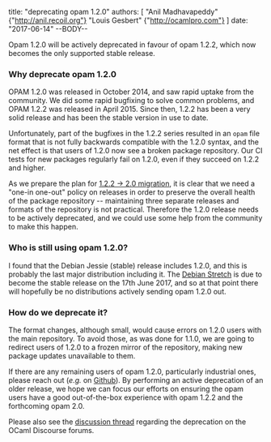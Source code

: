 title: "deprecating opam 1.2.0"
authors: [ "Anil Madhavapeddy" {"http://anil.recoil.org"} "Louis Gesbert" {"http://ocamlpro.com"} ]
date: "2017-06-14"
--BODY--

Opam 1.2.0 will be actively deprecated in favour of opam 1.2.2, which now becomes
the only supported stable release.

### Why deprecate opam 1.2.0

OPAM 1.2.0 was released in October 2014, and saw rapid uptake from the
community. We did some rapid bugfixing to solve common problems, and OPAM 1.2.2
was released in April 2015. Since then, 1.2.2 has been a very solid release and
has been the stable version in use to date.

Unfortunately, part of the bugfixes in the 1.2.2 series resulted in an `opam`
file format that is not fully backwards compatible with the 1.2.0 syntax, and
the net effect is that users of 1.2.0 now see a broken package repository. Our
CI tests for new packages regularly fail on 1.2.0, even if they succeed on 1.2.2
and higher.

As we prepare the plan for [1.2.2 -> 2.0
migration](https://github.com/ocaml/opam/issues/2918), it is clear that we need
a "one-in one-out" policy on releases in order to preserve the overall health of
the package repository -- maintaining three separate releases and formats of the
repository is not practical. Therefore the 1.2.0 release needs to be actively
deprecated, and we could use some help from the community to make this happen.

### Who is still using opam 1.2.0?

I found that the Debian Jessie (stable) release includes 1.2.0, and this is
probably the last major distribution including it. The [Debian
Stretch](https://wiki.debian.org/DebianStretch) is due to become the stable
release on the 17th June 2017, and so at that point there will hopefully be no
distributions actively sending opam 1.2.0 out.

### How do we deprecate it?

The format changes, although small, would cause errors on 1.2.0 users with the
main repository. To avoid those, as was done for 1.1.0, we are going to redirect
users of 1.2.0 to a frozen mirror of the repository, making new package updates
unavailable to them.

If there are any remaining users of opam 1.2.0, particularly industrial ones, please reach
out (_e.g._ on [Github](https://github.com/ocaml/opam-repository/issues)). By
performing an active deprecation of an older release, we hope we can focus our
efforts on ensuring the opam users have a good out-of-the-box experience with
opam 1.2.2 and the forthcoming opam 2.0.

Please also see the [discussion thread](https://discuss.ocaml.org/t/rfc-deprecating-opam-1-2-0/332)
regarding the deprecation on the OCaml Discourse forums.
